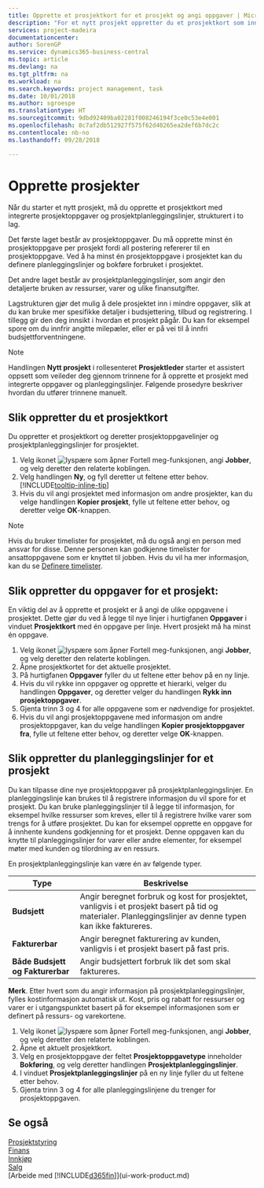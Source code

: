 ```yaml
---
title: Opprette et prosjektkort for et prosjekt og angi oppgaver | Microsoft-dokumentasjon
description: "For et nytt prosjekt oppretter du et prosjektkort som inneholder prosjektoppgaver og planleggingslinjer, slik at det blir enklere å administrere fremdrift og budsjett."
services: project-madeira
documentationcenter: 
author: SorenGP
ms.service: dynamics365-business-central
ms.topic: article
ms.devlang: na
ms.tgt_pltfrm: na
ms.workload: na
ms.search.keywords: project management, task
ms.date: 10/01/2018
ms.author: sgroespe
ms.translationtype: HT
ms.sourcegitcommit: 9dbd92409ba02281f008246194f3ce0c53e4e001
ms.openlocfilehash: 8c7af2db512927f575f62d40265ea2def6b7dc2c
ms.contentlocale: nb-no
ms.lasthandoff: 09/28/2018

---
```

# <a name="create-jobs"></a>Opprette prosjekter
Når du starter et nytt prosjekt, må du opprette et prosjektkort med integrerte prosjektoppgaver og prosjektplanleggingslinjer, strukturert i to lag.  

Det første laget består av prosjektoppgaver. Du må opprette minst én prosjektoppgave per prosjekt fordi all postering refererer til en prosjektoppgave. Ved å ha minst én prosjektoppgave i prosjektet kan du definere planleggingslinjer og bokføre forbruket i prosjektet.

Det andre laget består av prosjektplanleggingslinjer, som angir den detaljerte bruken av ressurser, varer og ulike finansutgifter.

Lagstrukturen gjør det mulig å dele prosjektet inn i mindre oppgaver, slik at du kan bruke mer spesifikke detaljer i budsjettering, tilbud og registrering. I tillegg gir den deg innsikt i hvordan et prosjekt pågår. Du kan for eksempel spore om du innfrir angitte milepæler, eller er på vei til å innfri budsjettforventningene.

> [!NOTE]  
>   Handlingen **Nytt prosjekt** i rollesenteret **Prosjektleder** starter et assistert oppsett som veileder deg gjennom trinnene for å opprette et prosjekt med integrerte oppgaver og planleggingslinjer. Følgende prosedyre beskriver hvordan du utfører trinnene manuelt.

## <a name="to-create-a-job-card"></a>Slik oppretter du et prosjektkort
Du oppretter et prosjektkort og deretter prosjektoppgavelinjer og prosjektplanleggingslinjer for prosjektet.

1. Velg ikonet ![lyspære som åpner Fortell meg-funksjonen](media/ui-search/search_small.png "Fortell hva du vil gjøre"), angi **Jobber**, og velg deretter den relaterte koblingen.  
2. Velg handlingen **Ny**, og fyll deretter ut feltene etter behov. [!INCLUDE[tooltip-inline-tip](includes/tooltip-inline-tip_md.md)]
3. Hvis du vil angi prosjektet med informasjon om andre prosjekter, kan du velge handlingen **Kopier prosjekt**, fylle ut feltene etter behov, og deretter velge **OK**-knappen.

> [!NOTE]  
>   Hvis du bruker timelister for prosjektet, må du også angi en person med ansvar for disse. Denne personen kan godkjenne timelister for ansattoppgavene som er knyttet til jobben. Hvis du vil ha mer informasjon, kan du se [Definere timelister](projects-how-setup-time-sheets.md).

## <a name="to-create-tasks-for-a-job"></a>Slik oppretter du oppgaver for et prosjekt:
En viktig del av å opprette et prosjekt er å angi de ulike oppgavene i prosjektet. Dette gjør du ved å legge til nye linjer i hurtigfanen **Oppgaver** i vinduet **Prosjektkort** med én oppgave per linje. Hvert prosjekt må ha minst én oppgave.

1. Velg ikonet ![lyspære som åpner Fortell meg-funksjonen](media/ui-search/search_small.png "Fortell hva du vil gjøre"), angi **Jobber**, og velg deretter den relaterte koblingen.
2. Åpne prosjektkortet for det aktuelle prosjektet.
3. På hurtigfanen **Oppgaver** fyller du ut feltene etter behov på en ny linje.
4. Hvis du vil rykke inn oppgaver og opprette et hierarki, velger du handlingen **Oppgaver**, og deretter velger du handlingen **Rykk inn prosjektoppgaver**.
5. Gjenta trinn 3 og 4 for alle oppgavene som er nødvendige for prosjektet.
6. Hvis du vil angi prosjektoppgavene med informasjon om andre prosjektoppgaver, kan du velge handlingen **Kopier prosjektoppgaver fra**, fylle ut feltene etter behov, og deretter velge **OK**-knappen.

## <a name="to-create-planning-lines-for-a-job"></a>Slik oppretter du planleggingslinjer for et prosjekt
Du kan tilpasse dine nye prosjektoppgaver på prosjektplanleggingslinjer. En planleggingslinje kan brukes til å registrere informasjon du vil spore for et prosjekt. Du kan bruke planleggingslinjer til å legge til informasjon, for eksempel hvilke ressurser som kreves, eller til å registrere hvilke varer som trengs for å utføre prosjektet. Du kan for eksempel opprette en oppgave for å innhente kundens godkjenning for et prosjekt. Denne oppgaven kan du knytte til planleggingslinjer for varer eller andre elementer, for eksempel møter med kunden og tilordning av en ressurs.  

En prosjektplanleggingslinje kan være én av følgende typer.  

| Type | Beskrivelse |
| --- | --- |
| **Budsjett** |Angir beregnet forbruk og kost for prosjektet, vanligvis i et prosjekt basert på tid og materialer. Planleggingslinjer av denne typen kan ikke faktureres. |
| **Fakturerbar** |Angir beregnet fakturering av kunden, vanligvis i et prosjekt basert på fast pris. |
| **Både Budsjett og Fakturerbar** |Angir budsjettert forbruk lik det som skal faktureres. |

**Merk**. Etter hvert som du angir informasjon på prosjektplanleggingslinjer, fylles kostinformasjon automatisk ut. Kost, pris og rabatt for ressurser og varer er i utgangspunktet basert på for eksempel informasjonen som er definert på ressurs- og varekortene.

1. Velg ikonet ![lyspære som åpner Fortell meg-funksjonen](media/ui-search/search_small.png "Fortell hva du vil gjøre"), angi **Jobber**, og velg deretter den relaterte koblingen.
2. Åpne et aktuelt prosjektkort.
3. Velg en prosjektoppgave der feltet **Prosjektoppgavetype** inneholder **Bokføring**, og velg deretter handlingen **Prosjektplanleggingslinjer**.  
4. I vinduet **Prosjektplanleggingslinjer** på en ny linje fyller du ut feltene etter behov.
5. Gjenta trinn 3 og 4 for alle planleggingslinjene du trenger for prosjektoppgaven.

## <a name="see-also"></a>Se også
[Prosjektstyring](projects-manage-projects.md)  
[Finans](finance.md)  
[Innkjøp](purchasing-manage-purchasing.md)         
[Salg](sales-manage-sales.md)      
[Arbeide med [!INCLUDE[d365fin](includes/d365fin_md.md)]](ui-work-product.md)  

